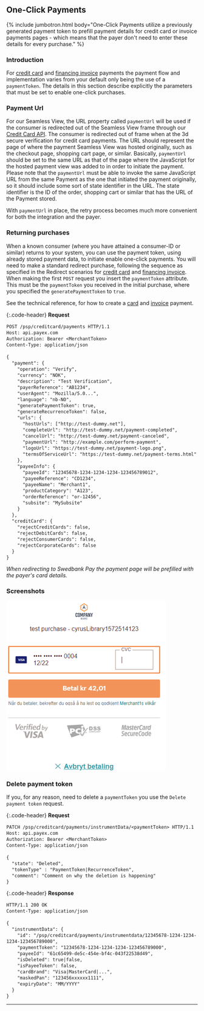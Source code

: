 ## One-Click Payments

{% include jumbotron.html body="One-Click Payments utilize a previously
generated payment token to prefill payment details for credit card or
invoice payments pages - which means that the payer don't need to enter
these details for every purchase." %}

### Introduction

For [credit card][card] and [financing invoice][invoice] payments the
payment flow and implementation varies from your default only being the
use of a `paymentToken`.
The details in this section describe explicitly the parameters that must
be set to enable one-click purchases.

### Payment Url

For our Seamless View, the URL property called `paymentUrl` will be used if the
consumer is redirected out of the Seamless View frame through our
[Credit Card API][credit-card-api]. The consumer is redirected out of frame when
at the 3d secure verification for credit card payments. The URL should represent
the page of where the payment Seamless View was hosted originally, such as the
checkout page, shopping cart page, or similar. Basically, `paymentUrl` should be
set to the same URL as that of the page where the JavaScript for the hosted
payment view was added to in order to initiate the payment. Please note that the
`paymentUrl` must be able to invoke the same JavaScript URL from the same
Payment as the one that initiated the payment originally, so it should include
some sort of state identifier in the URL. The state identifier is the ID of the
order, shopping cart or similar that has the URL of the Payment stored.

With `paymentUrl` in place, the retry process becomes much more convenient for
both the integration and the payer.

### Returning purchases

When a known consumer (where you have attained a consumer-ID or similar) returns
to your system, you can use the payment token, using already stored payment
data, to initiate enable one-click payments. You will need to make a standard
redirect purchase, following the sequence as specified in the Redirect scenarios
for [credit card][card] and [financing invoice][invoice]. When making the first
`POST` request you insert the `paymentToken` attribute. This must be the
`paymentToken` you received in the initial purchase, where you specified the
`generatePaymentToken` to `true`.

See the technical reference, for how to create a [card][create-card-payment]
and [invoice][create-invoice-payment] payment.

{:.code-header}
**Request**

```HTTP
POST /psp/creditcard/payments HTTP/1.1
Host: api.payex.com
Authorization: Bearer <MerchantToken>
Content-Type: application/json

{
  "payment": {
    "operation": "Verify",
    "currency": "NOK",
    "description": "Test Verification",
    "payerReference": "AB1234",
    "userAgent": "Mozilla/5.0...",
    "language": "nb-NO",
    "generatePaymentToken": true,
    "generateRecurrenceToken": false,
    "urls": {
      "hostUrls": ["http://test-dummy.net"],
      "completeUrl": "http://test-dummy.net/payment-completed",
      "cancelUrl": "http://test-dummy.net/payment-canceled",
      "paymentUrl": "http://example.com/perform-payment",
      "logoUrl": "https://test-dummy.net/payment-logo.png",
      "termsOfServiceUrl": "https://test-dummy.net/payment-terms.html"
    },
    "payeeInfo": {
      "payeeId": "12345678-1234-1234-1234-123456789012",
      "payeeReference": "CD1234",
      "payeeName": "Merchant1",
      "productCategory": "A123",
      "orderReference": "or-12456",
      "subsite": "MySubsite"
    }
  },
  "creditCard": {
    "rejectCreditCards": false,
    "rejectDebitCards": false,
    "rejectConsumerCards": false,
    "rejectCorporateCards": false
  }
}
```

_When redirecting to Swedbank Pay the payment page will be
prefilled with the payer's card details._

### Screenshots

![One click payment page][one-click-image]

### Delete payment token

If you, for any reason, need to delete a `paymentToken`
you use the `Delete payment token` request.

{:.code-header}
**Request**

```http
PATCH /psp/creditcard/payments/instrumentData/<paymentToken> HTTP/1.1
Host: api.payex.com
Authorization: Bearer <MerchantToken>
Content-Type: application/json

{
  "state": "Deleted",
  "tokenType" : "PaymentToken|RecurrenceToken",
  "comment": "Comment on why the deletion is happening"
}
```

{:.code-header}
**Response**

```http
HTTP/1.1 200 OK
Content-Type: application/json

{
  "instrumentData": {
    "id": "/psp/creditcard/payments/instrumentdata/12345678-1234-1234-1234-123456789000",
    "paymentToken": "12345678-1234-1234-1234-123456789000",
    "payeeId": "61c65499-de5c-454e-bf4c-043f22538d49",
    "isDeleted": true|false,
    "isPayeeToken": false,
    "cardBrand": "Visa|MasterCard|...",
    "maskedPan": "123456xxxxxx1111",
    "expiryDate": "MM/YYYY"
  }
}
```

-----------------------------
[card]: /payments/credit-card/
[invoice]: /payments/invoice/
[credit-card-api]: /payments/credit-card/
[one-click-image]: /assets/img/checkout/one-click.png
[delete-payment-token]: #delete-payment-token
[create-card-payment]: /payments/credit-card/
[create-invoice-payment]: /payments/invoice/
